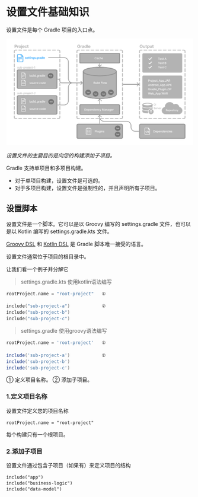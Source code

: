 # 设置文件基础知识
设置文件是每个 Gradle 项目的入口点。

![](./gradle-basic-3.png)

*设置文件的主要目的是向您的构建添加子项目。*

Gradle 支持单项目和多项目构建。

- 对于单项目构建，设置文件是可选的。
- 对于多项目构建，设置文件是强制性的，并且声明所有子项目。

## 设置脚本
设置文件是一个脚本。它可以是以 Groovy 编写的 settings.gradle 文件，也可以是以 Kotlin 编写的 settings.gradle.kts 文件。

[Groovy DSL](https://docs.gradle.org.cn/current/dsl/index.html) 和 [Kotlin DSL](https://docs.gradle.org.cn/current/kotlin-dsl/index.html) 是 Gradle 脚本唯一接受的语言。

设置文件通常位于项目的根目录中。

让我们看一个例子并分解它
> settings.gradle.kts 使用kotlin语法编写
```kotlin
rootProject.name = "root-project"   ① 

include("sub-project-a")            ②
include("sub-project-b")
include("sub-project-c")
```
> settings.gradle 使用groovy语法编写
```groovy
rootProject.name = 'root-project'   ① 

include('sub-project-a')            ②
include('sub-project-b')
include('sub-project-c')
```


① 定义项目名称。
② 添加子项目。

### 1.定义项目名称
设置文件定义您的项目名称
```
rootProject.name = "root-project"
```

每个构建只有一个根项目。


### 2.添加子项目
设置文件通过包含子项目（如果有）来定义项目的结构
```
include("app")
include("business-logic")
include("data-model")
```

